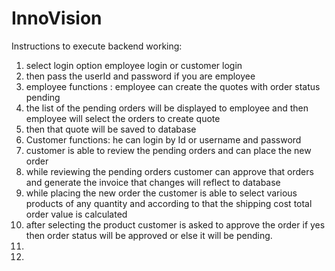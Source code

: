 # InnoVision
Instructions to execute backend working:
1) select login option employee login or customer login
2) then pass the userId and password if you are employee
3) employee functions : employee can create the quotes with order status pending
4) the list of the pending orders will be displayed to employee and then employee will select the orders to create quote
5) then that quote will be saved to database
6) Customer functions: he can login by Id or username and password
7) customer is able to review the pending orders and can place the new order
8) while reviewing the pending orders customer can approve that orders and generate the invoice that changes will reflect to database
9) while placing the new order the customer is able to select various products of any quantity and according to that the shipping cost total order value is calculated
10) after selecting the product customer is asked to approve the order if yes then order status will be approved or else it will be pending.
11) 
12)  
